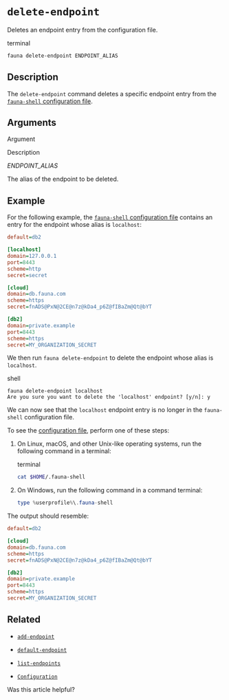 # `delete-endpoint`

Deletes an endpoint entry from the configuration file.

terminal

```bash
fauna delete-endpoint ENDPOINT_ALIAS
```

## [](#description)Description

The `delete-endpoint` command deletes a specific endpoint entry from the [`fauna-shell` configuration file](https://docs.fauna.com/fauna/current/integrations/shell/config).

## [](#arguments)Arguments

  

Argument

Description

_ENDPOINT\_ALIAS_

The alias of the endpoint to be deleted.

## [](#example)Example

For the following example, the [`fauna-shell` configuration file](https://docs.fauna.com/fauna/current/integrations/shell/config) contains an entry for the endpoint whose alias is `localhost`:

```ini
default=db2

[localhost]
domain=127.0.0.1
port=8443
scheme=http
secret=secret

[cloud]
domain=db.fauna.com
scheme=https
secret=fnADS@PxN@2CE@n7z@kDa4_p6Z@fIBaZm@Qt@bYT

[db2]
domain=private.example
port=8443
scheme=https
secret=MY_ORGANIZATION_SECRET
```

We then run `fauna delete-endpoint` to delete the endpoint whose alias is `localhost`.

shell

```shell
fauna delete-endpoint localhost
Are you sure you want to delete the 'localhost' endpoint? [y/n]: y
```

We can now see that the `localhost` endpoint entry is no longer in the `fauna-shell` configuration file.

To see the [configuration file](https://docs.fauna.com/fauna/current/integrations/shell/config), perform one of these steps:

1.  On Linux, macOS, and other Unix-like operating systems, run the following command in a terminal:
    
    terminal
    
    ```bash
    cat $HOME/.fauna-shell
    ```
    
2.  On Windows, run the following command in a command terminal:
    
    ```powershell
    type %userprofile%\.fauna-shell
    ```
    

The output should resemble:

```ini
default=db2

[cloud]
domain=db.fauna.com
scheme=https
secret=fnADS@PxN@2CE@n7z@kDa4_p6Z@fIBaZm@Qt@bYT

[db2]
domain=private.example
port=8443
scheme=https
secret=MY_ORGANIZATION_SECRET
```

## [](#related)Related

-   [`add-endpoint`](https://docs.fauna.com/fauna/current/integrations/shell/add-endpoint)
    
-   [`default-endpoint`](https://docs.fauna.com/fauna/current/integrations/shell/default-endpoint)
    
-   [`list-endpoints`](https://docs.fauna.com/fauna/current/integrations/shell/list-endpoints)
    
-   [`Configuration`](https://docs.fauna.com/fauna/current/integrations/shell/config)
    

Was this article helpful?